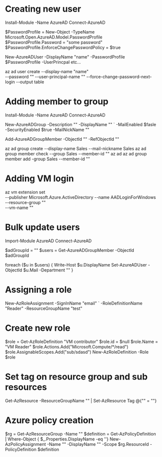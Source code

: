 # Creating new user
Install-Module -Name AzureAD
Connect-AzureAD

$PasswordProfile = New-Object -TypeName Microsoft.Open.AzureAD.Model.PasswordProfile
$PasswordProfile.Password = "some password"
$PasswordProfile.EnforceChangePasswordPolicy = $true

New-AzureADUser -DisplayName "name" -PasswordProfile  $PasswordProfile
-UserPrincpal etc...

az ad user create --display-name "name" \
    --password ""
    --user-principal-name ""
    --force-change-password-next-login 
    --output table


# Adding member to group
Install-Module -Name AzureAD
Connect-AzureAD

New-AzureADGroup -Description "" -DisplayName "" `
 -MailEnabled $fasle -SecurityEnabled $true -MailNickName ""

 Add-AzureADGroupMember -ObjectId "" -RefObjectId ""

az ad group create --display-name Sales --mail-nickname Sales
az ad group member check --group Sales --member-id ""
az ad 
az ad group member add -group Sales --member-id ""

# Adding VM login
az vm extension set \
 --publisher Microsoft.Azure.ActiveDirectory
 --name AADLoginForWindows \
 --resource-group "" \
 --vm-name ""


# Bulk update users
Import-Module AzureAD
Connect-AzureAD 

$adGroupId = "<Azure AD Group Id here>"
$users = Get-AzureADGroupMember -ObjectId $adGroupId

foreach ($u in $users) 
{
    Write-Host $u.DisplayName
    Set-AzureADUser -ObjectId $u.Mail -Department "<New Value to update here>"
}

# Assigning a role
New-AzRoleAssignment -SignInName "email" `
    -RoleDefinitionName "Reader"
    -ResourceGroupName "test"

# Create new role
$role = Get-AzRoleDefinition "VM contributor"
$role.id = $null
$role.Name = "VM Reader"
$role.Actions.Add("Microsoft.Compute/*/read")
$role.AssignableScopes.Add("sub/sdasd")
New-AzRoleDefinition -Role $role

# Set tag on resource group and sub resources
Get-AzResource -ResourceGroupName "" | Set-AzResource Tag @{"" = ""}

# Azure policy creation
$rg = Get-AzResourceGroup -Name ""
$definition = Get-AzPolicyDefinition | Where-Object { $_.Properties.DisplayName -eq ''}
New-AzPolicyAssignment -Name "" -DisplayName "" -Scope $rg.ResourceId -PolicyDefinition $definition